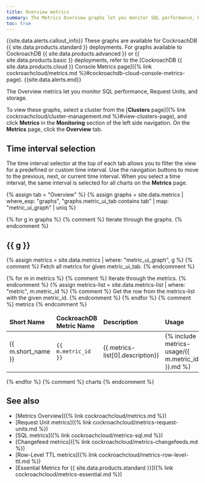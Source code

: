 ```yaml
---
title: Overview metrics
summary: The Metrics Overview graphs let you monitor SQL performance, Request Units, and storage.
toc: true
---
```


{{site.data.alerts.callout_info}}
These graphs are available for CockroachDB {{ site.data.products.standard }} deployments. For graphs available to CockroachDB {{ site.data.products.advanced }} or {{ site.data.products.basic }} deployments, refer to the [CockroachDB {{ site.data.products.cloud }} Console Metrics page]({% link cockroachcloud/metrics.md %}#cockroachdb-cloud-console-metrics-page).
{{site.data.alerts.end}}

The Overview metrics let you monitor SQL performance, Request Units, and storage.

To view these graphs, select a cluster from the [**Clusters** page]({% link cockroachcloud/cluster-management.md %}#view-clusters-page), and click **Metrics** in the **Monitoring** section of the left side navigation. On the **Metrics** page, click the **Overview** tab.

## Time interval selection

The time interval selector at the top of each tab allows you to filter the view for a predefined or custom time interval. Use the navigation buttons to move to the previous, next, or current time interval. When you select a time interval, the same interval is selected for all charts on the **Metrics** page.

{% assign tab = "Overview" %}
{% assign graphs = site.data.metrics | where_exp: "graphs", "graphs.metric_ui_tab contains tab" | map: "metric_ui_graph" | uniq %}

{% for g in graphs %} {% comment %} Iterate through the graphs. {% endcomment %}

## {{ g }}

{% assign metrics = site.data.metrics | where: "metric_ui_graph", g %}
{% comment %} Fetch all metrics for given metric_ui_tab. {% endcomment %}

<table>
    <thead>
        <tr>
            <td><b>Short Name</b></td>
            <td><b>CockroachDB Metric Name</b></td>
            <td><b>Description</b></td>
            <td><b>Usage</b></td>
        </tr>
    </thead>
    <tbody>    
    {% for m in metrics %} {% comment %} Iterate through the metrics. {% endcomment %}
        {% assign metrics-list = site.data.metrics-list | where: "metric", m.metric_id %}
        {% comment %} Get the row from the metrics-list with the given metric_id. {% endcomment %}
            <tr>
            <td>{{ m.short_name }}</td>
            <td><div id="{{ m.metric_id }}" class="anchored"><code>{{ m.metric_id }}</code></div></td>
            <td>{{ metrics-list[0].description}}</td>
            <td>{% include metrics-usage/{{ m.metric_id }}.md %}</td>
        </tr>
    {% endfor %} {% comment %} metrics {% endcomment %}
    </tbody>
</table>

{% endfor %} {% comment %} charts {% endcomment %}

## See also

- [Metrics Overview]({% link cockroachcloud/metrics.md %})
- [Request Unit metrics]({% link cockroachcloud/metrics-request-units.md %})
- [SQL metrics]({% link cockroachcloud/metrics-sql.md %})
- [Changefeed metrics]({% link cockroachcloud/metrics-changefeeds.md %})
- [Row-Level TTL metrics]({% link cockroachcloud/metrics-row-level-ttl.md %})
- [Essential Metrics for {{ site.data.products.standard }}]({% link cockroachcloud/metrics-essential.md %})
